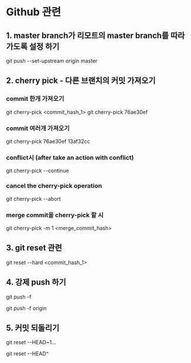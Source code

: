 # Github 관련

## 1. master branch가 리모트의 master branch를 따라가도록 설정 하기

git push --set-upstream origin master

## 2. cherry pick - 다른 브랜치의 커밋 가져오기

### commit 한개 가져오기

git cherry-pick <commit_hash_1>
git cherry-pick 76ae30ef

### commit 여러개 가져오기
git cherry-pick 76ae30ef 13af32cc

### conflict시 (after take an action with conflict)

git cherry-pick --continue

### cancel the cherry-pick operation

git cherry-pick --abort

### merge commit을 cherry-pick 할 시

git cherry-pick -m 1 <merge_commit_hash>

## 3. git reset 관련

git reset --hard <commit_hash_1>

## 4. 강제 push 하기

git push -f

git push -f origin <branch>

## 5. 커밋 되돌리기

<!-- n개의 커밋으로 되돌리기 -->
git reset --HEAD~1... 

<!-- 이전 커밋으로 되돌리기 -->
git reset --HEAD^ 






